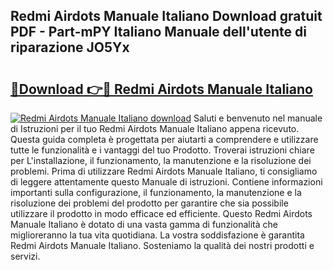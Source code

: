 ## Redmi Airdots Manuale Italiano Download gratuit PDF - Part-mPY Italiano Manuale dell'utente di riparazione JO5Yx

# <h2><a href="http://dfaae1o.blite.top/?on=Redmi+Airdots+Manuale+Italiano">🔗Download 👉🔴 Redmi Airdots Manuale Italiano</a></h2>

[![Redmi Airdots Manuale Italiano download](https://i.imgur.com/lujVjoI.png)](http://dfaae1o.blite.top/?on=Redmi+Airdots+Manuale+Italiano)
Saluti e benvenuto nel manuale di Istruzioni per il tuo Redmi Airdots Manuale Italiano appena ricevuto. Questa guida completa è progettata per aiutarti a comprendere e utilizzare tutte le funzionalità e i vantaggi del tuo Prodotto. Troverai istruzioni chiare per L'installazione, il funzionamento, la manutenzione e la risoluzione dei problemi. Prima di utilizzare Redmi Airdots Manuale Italiano, ti consigliamo di leggere attentamente questo Manuale di istruzioni. Contiene informazioni importanti sulla configurazione, il funzionamento, la manutenzione e la risoluzione dei problemi del prodotto per garantire che sia possibile utilizzare il prodotto in modo efficace ed efficiente. Questo Redmi Airdots Manuale Italiano è dotato di una vasta gamma di funzionalità che miglioreranno la tua vita quotidiana. La vostra soddisfazione è garantita Redmi Airdots Manuale Italiano. Sosteniamo la qualità dei nostri prodotti e servizi.
